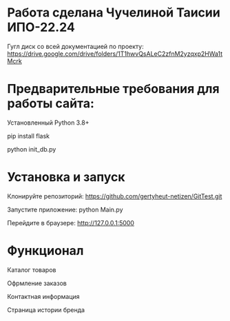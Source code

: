 # Работа сделана Чучелиной Таисии ИПО-22.24
Гугл диск со всей документацией по проекту:
https://drive.google.com/drive/folders/1T1hwvQsALeC2zfnM2yzqxp2HWa1tMcrk

# Предварительные требования для работы сайта:
Установленный Python 3.8+

pip install flask 

python init_db.py

# Установка и запуск
Клонируйте репозиторий: https://github.com/gertyheut-netizen/GitTest.git

Запустите приложение:
python  Main.py

Перейдите в браузере:
http://127.0.0.1:5000

# Функционал

Каталог товаров

Офрмление заказов

Контактная информация

Страница истории бренда


